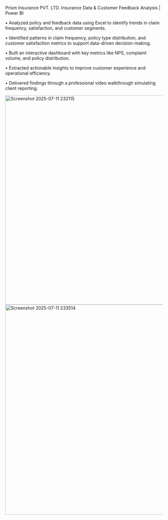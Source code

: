 Prism Insurance PVT. LTD.
Insurance Data & Customer Feedback Analysis | Power BI

• Analyzed policy and feedback data using Excel to identify trends in claim frequency, satisfaction, and customer segments.

• Identified patterns in claim frequency, policy type distribution, and customer satisfaction metrics to support data-driven decision-making.

• Built an interactive dashboard with key metrics like NPS, complaint volume, and policy distribution.

• Extracted actionable insights to improve customer experience and operational efficiency.

• Delivered findings through a professional video walkthrough simulating client reporting.

<img width="1263" height="668" alt="Screenshot 2025-07-11 232115" src="https://github.com/user-attachments/assets/5770d0e5-a4f4-474a-a91b-b2ff39f09bbd" />

<img width="1200" height="670" alt="Screenshot 2025-07-11 233514" src="https://github.com/user-attachments/assets/9634181b-a351-4dee-991f-daf58f60ba93" />



